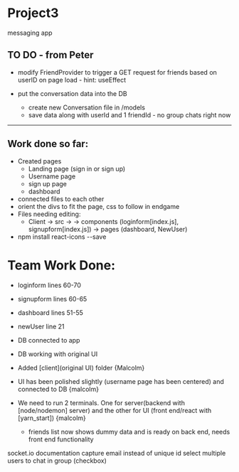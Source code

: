 # Project3
messaging app

## TO DO - from Peter
* modify FriendProvider to trigger a GET request for friends based on userID on page load - hint: useEffect

* put the conversation data into the DB
    * create new Conversation file in /models
    * save data along with userId and 1 friendId - no group chats right now
---
## Work done so far:
* Created pages 
    * Landing page (sign in or sign up)
    * Username page
    * sign up page
    * dashboard
* connected files to each other
* orient the divs to fit the page, css to follow in endgame
* Files needing editing: 
    * Client -> src -> -> components (loginform[index.js], signupform[index.js]) -> pages (dashboard, NewUser)
* npm install react-icons --save

# Team Work Done:

* loginform lines 60-70
* signupform lines 60-65

* dashboard lines 51-55
* newUser line 21

* DB connected to app
* DB working with original UI

* Added [client](original UI) folder {Malcolm}
* UI has been polished slightly (username page has been centered) and connected to DB {malcolm}
* We need to run 2 terminals. One for server(backend with [node/nodemon] server) and the other for UI (front end/react with [yarn_start]) {malcolm}
    * friends list now shows dummy data and is ready on back end, needs front end functionality

socket.io documentation
capture email instead of unique id
select multiple users to chat in group (checkbox)